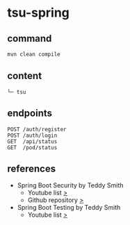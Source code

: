 # tsu-spring

## command

```bash
mvn clean compile
```

## content

```
└─ tsu
```

## endpoints

```
POST /auth/register
POST /auth/login
GET  /api/status
GET  /pod/status
```

## references

- Spring Boot Security by Teddy Smith
  - Youtube list [>](https://www.youtube.com/watch?v=GjN5IauaflY&list=PL82C6-O4XrHe3sDCodw31GjXbwRdCyyuY&index=1) 
  - Github repository [>](https://github.com/teddysmithdev/pokemon-review-springboot/tree/master)
- Spring Boot Testing by Teddy Smith
  - Youtube list [>](https://www.youtube.com/watch?v=jqwZthuBmZY&list=PL82C6-O4XrHcg8sNwpoDDhcxUCbFy855E)